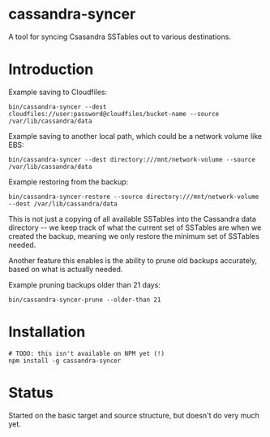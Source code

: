 # cassandra-syncer

A tool for syncing Csasandra SSTables out to various destinations.

# Introduction

Example saving to Cloudfiles:

    bin/cassandra-syncer --dest cloudfiles://user:password@cloudfiles/bucket-name --source /var/lib/cassandra/data

Example saving to another local path, which could be a network volume like EBS:

    bin/cassandra-syncer --dest directory:///mnt/network-volume --source /var/lib/cassandra/data

Example restoring from the backup:

    bin/cassandra-syncer-restore --source directory:///mnt/network-volume --dest /var/lib/cassandra/data

This is not just a copying of all available SSTables into the Cassandra data directory -- we 
keep track of what the current set of SSTables are when we created the backup, meaning we only 
restore the minimum set of SSTables needed.

Another feature this enables is the ability to prune old backups accurately, based on what is
actually needed.

Example pruning backups older than 21 days:

    bin/cassandra-syncer-prune --older-than 21

# Installation

    # TODO: this isn't available on NPM yet (!)
    npm install -g cassandra-syncer

# Status

Started on the basic target and source structure, but doesn't do very much yet.

